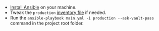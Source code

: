  - [Install Ansible](http://docs.ansible.com/intro_installation.html) on your machine.
 - Tweak the `production` [inventory file](http://docs.ansible.com/intro_inventory.html) if needed.
 - Run the `ansible-playbook main.yml -i production --ask-vault-pass` command in the project root folder.
